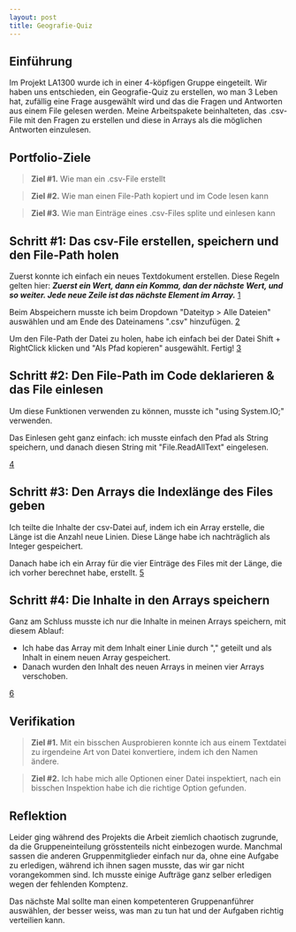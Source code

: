 ```yaml
---
layout: post
title: Geografie-Quiz
---
```


## Einführung
Im Projekt LA1300 wurde ich in einer 4-köpfigen Gruppe eingeteilt. Wir haben uns entschieden, ein Geografie-Quiz zu erstellen, wo man 3 Leben hat, zufällig eine Frage ausgewählt wird und das die Fragen und Antworten aus einem File gelesen werden. Meine Arbeitspakete beinhalteten, das .csv-File mit den Fragen zu erstellen und diese in Arrays als die möglichen Antworten einzulesen.

## Portfolio-Ziele
> **Ziel #1.** Wie man ein .csv-File erstellt
 
> **Ziel #2.** Wie man einen File-Path kopiert und im Code lesen kann

> **Ziel #3.** Wie man Einträge eines .csv-Files splite und einlesen kann


## Schritt #1: Das csv-File erstellen, speichern und den File-Path holen
Zuerst konnte ich einfach ein neues Textdokument erstellen. Diese Regeln gelten hier:
***Zuerst ein Wert, dann ein Komma, dan der nächste Wert, und so weiter. Jede neue Zeile ist das nächste Element im Array.***
[1](https://cdn.discordapp.com/attachments/763423693179060255/910182354864205885/unknown.png)

Beim Abspeichern musste ich beim Dropdown "Dateityp > Alle Dateien" auswählen und am Ende des Dateinamens ".csv" hinzufügen.
[2](https://cdn.discordapp.com/attachments/763423693179060255/910182364834066463/unknown.png)

Um den File-Path der Datei zu holen, habe ich einfach bei der Datei Shift + RightClick klicken und "Als Pfad kopieren" ausgewählt. Fertig!
[3](https://cdn.discordapp.com/attachments/763423693179060255/910183636207296532/unknown.png)

## Schritt #2: Den File-Path im Code deklarieren & das File einlesen
Um diese Funktionen verwenden zu können, musste ich "using System.IO;" verwenden.

Das Einlesen geht ganz einfach: ich musste einfach den Pfad als String speichern, und danach diesen String mit "File.ReadAllText" eingelesen. 

[4](https://cdn.discordapp.com/attachments/763423693179060255/910195400470835230/unknown.png)

## Schritt #3: Den Arrays die Indexlänge des Files geben
Ich teilte die Inhalte der csv-Datei auf, indem ich ein Array erstelle, die Länge ist die Anzahl neue Linien. Diese Länge habe ich nachträglich als Integer gespeichert.

Danach habe ich ein Array für die vier Einträge des Files mit der Länge, die ich vorher berechnet habe, erstellt.
[5](https://cdn.discordapp.com/attachments/763423693179060255/910191694392213565/unknown.png)

## Schritt #4: Die Inhalte in den Arrays speichern
Ganz am Schluss musste ich nur die Inhalte in meinen Arrays speichern, mit diesem Ablauf:
- Ich habe das Array mit dem Inhalt einer Linie durch "," geteilt und als Inhalt in einem neuen Array gespeichert.
- Danach wurden den Inhalt des neuen Arrays in meinen vier Arrays verschoben.

[6](https://cdn.discordapp.com/attachments/763423693179060255/910195590271496222/unknown.png)


## Verifikation
> **Ziel #1.** 
> Mit ein bisschen Ausprobieren konnte ich aus einem Textdatei zu irgendeine Art von Datei konvertiere, indem ich den Namen ändere.

> **Ziel #2.** 
> Ich habe mich alle Optionen einer Datei inspektiert, nach ein bisschen Inspektion habe ich die richtige Option gefunden.

## Reflektion
Leider ging während des Projekts die Arbeit ziemlich chaotisch zugrunde, da die Gruppeneinteilung grösstenteils nicht einbezogen wurde. Manchmal sassen die anderen Gruppenmitglieder einfach nur da, ohne eine Aufgabe zu erledigen, während ich ihnen sagen musste, das wir gar nicht vorangekommen sind. Ich musste einige Aufträge ganz selber erledigen wegen der fehlenden Komptenz.

Das nächste Mal sollte man einen kompetenteren Gruppenanführer auswählen, der besser weiss, was man zu tun hat und der Aufgaben richtig verteilien kann.

